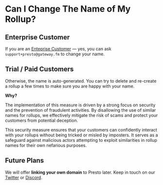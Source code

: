 # Can I Change The Name of My Rollup?

## Enterprise Customer

If you are an [Enteprise Customer](../for-enterprise-customers/enterprise-onboarding.md) — yes, you can ask `support+presto@gateway.fm` to change your name.

## Trial / Paid Customers

Otherwise, the name is auto-generated. You can try to delete and re-create a rollup a few times to make sure you are happy with your name.

**Why?**

The implementation of this measure is driven by a strong focus on security and the prevention of fraudulent activities. By disallowing the use of similar names for rollups, we effectively mitigate the risk of scams and protect your customers from potential deception.

This security measure ensures that your customers can confidently interact with your rollups without being tricked or misled by imposters. It serves as a safeguard against malicious actors attempting to exploit similarities in rollup names for their own nefarious purposes.

## Future Plans

We will offer **linking your own domain** to Presto later. Keep in touch on our [Twitter](https://twitter.com/gateway\_eth) or [Discord](https://discord.com/invite/3Edt7BCKyv).
